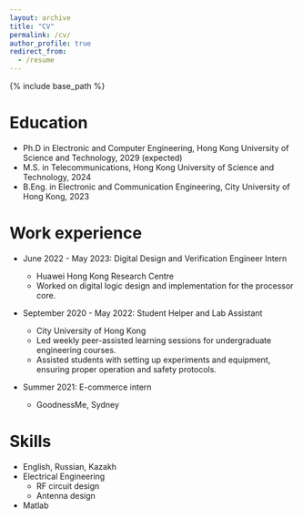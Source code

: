```yaml
---
layout: archive
title: "CV"
permalink: /cv/
author_profile: true
redirect_from:
  - /resume
---
```


{% include base_path %}

Education
======
* Ph.D in Electronic and Computer Engineering, Hong Kong University of Science and Technology, 2029 (expected)
* M.S. in Telecommunications, Hong Kong University of Science and Technology, 2024
* B.Eng. in Electronic and Communication Engineering, City University of Hong Kong, 2023

Work experience
======
* June 2022 - May 2023: Digital Design and Verification Engineer Intern
  * Huawei Hong Kong Research Centre
  * Worked on digital logic design and implementation for the processor core.

* September 2020 - May 2022: Student Helper and Lab Assistant
  * City University of Hong Kong
  * Led weekly peer-assisted learning sessions for undergraduate engineering courses.
  * Assisted students with setting up experiments and equipment, ensuring proper operation and safety protocols.

* Summer 2021: E-commerce intern
  * GoodnessMe, Sydney
  
Skills
======
* English, Russian, Kazakh
* Electrical Engineering
  * RF circuit design
  * Antenna design
* Matlab

<!---
Publications
======
  <ul>{% for post in site.publications reversed %}
    {% include archive-single-cv.html %}
  {% endfor %}</ul>
  
Talks
======
  <ul>{% for post in site.talks reversed %}
    {% include archive-single-talk-cv.html  %}
  {% endfor %}</ul>
  
Teaching
======
  <ul>{% for post in site.teaching reversed %}
    {% include archive-single-cv.html %}
  {% endfor %}</ul>
  
Service and leadership
======
* Currently signed in to 43 different slack teams
-->
